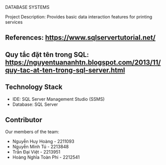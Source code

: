 DATABASE SYSTEMS

Project Description: Provides basic data interaction features for printing services

## References: https://www.sqlservertutorial.net/

## Quy tắc đặt tên trong SQL: https://nguyentuananhtn.blogspot.com/2013/11/quy-tac-at-ten-trong-sql-server.html

## Technology Stack
- IDE: SQL Server Management Studio (SSMS)
- Database: SQL Server

## Contributor
Our members of the team:
* Nguyễn Huy Hoàng     - 2211093
* Nguyễn Minh Tú       - 2213848
* Trần Đại Việt        - 2213951
* Hoàng Nghĩa Toàn Phi - 2212541
